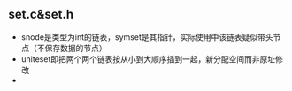 ## set.c&set.h

- snode是类型为int的链表，symset是其指针，实际使用中该链表疑似带头节点（不保存数据的节点）
- uniteset即把两个两个链表按从小到大顺序插到一起，新分配空间而非原址修改
- 